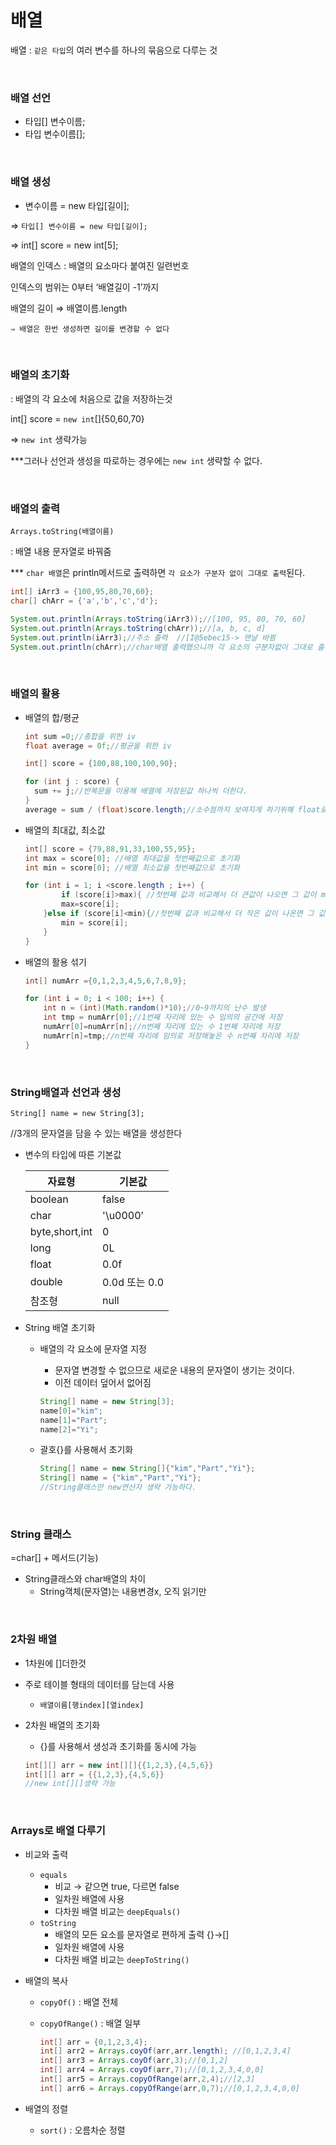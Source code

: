 # 배열

배열 : `같은 타입`의 여러 변수를 하나의 묶음으로 다루는 것

<br>

### 배열 선언

- 타입[] 변수이름;
- 타입 변수이름[];
<br>


### 배열 생성

- 변수이름 = new 타입[길이];

⇒ `타입[] 변수이름 = new 타입[길이];`

⇒ int[] score = new int[5];

배열의 인덱스 : 배열의 요소마다 붙여진 일련번호

인덱스의 범위는 0부터 ‘배열길이 -1’까지

배열의 길이 ⇒ 배열이름.length

`⇒ 배열은 한번 생성하면 길이를 변경할 수 없다`

<br>


### 배열의 초기화

: 배열의 각 요소에 처음으로 값을 저장하는것

int[] score = `new int`[]{50,60,70}

⇒ `new int` 생략가능

***그러나 선언과 생성을 따로하는 경우에는 `new int` 생략할 수 없다.

<br>


### 배열의 출력

`Arrays.toString(배열이름)`

: 배열 내용 문자열로 바꿔줌

*** `char 배열`은 println메서드로 출력하면 `각 요소가 구분자 없이 그대로 출력`된다.

```java
int[] iArr3 = {100,95,80,70,60};
char[] chArr = {'a','b','c','d'};

System.out.println(Arrays.toString(iArr3));//[100, 95, 80, 70, 60]
System.out.println(Arrays.toString(chArr));//[a, b, c, d]
System.out.println(iArr3);//주소 출력  //[I@5ebec15-> 맨날 바뀜
System.out.println(chArr);//char배열 출력했으니까 각 요소의 구분자없이 그대로 출력 됨//abcd
```

<br>


### 배열의 활용

- 배열의 합/평균
    
    ```java
    int sum =0;//총합을 위한 iv
    float average = 0f;//평균을 위한 iv
    
    int[] score = {100,88,100,100,90};
    
    for (int j : score) {
      sum += j;//반복문을 이용해 배열에 저장된값 하나씩 더한다.
    }
    average = sum / (float)score.length;//소수점까지 보여지게 하기위해 float로 나눔
    ```
    
- 배열의 최대값, 최소값
    
    ```java
    int[] score = {79,88,91,33,100,55,95};
    int max = score[0]; //배열 최대값을 첫번째값으로 초기화
    int min = score[0]; //배열 최소값을 첫번째값으로 초기화
    
    for (int i = 1; i <score.length ; i++) {
    	    if (score[i]>max){ //첫번째 값과 비교해서 더 큰값이 나오면 그 값이 max값이 된다. 
            max=score[i];
        }else if (score[i]<min){//첫번째 값과 비교해서 더 작은 값이 나온면 그 값이 min값
            min = score[i];
        }
    }
    ```
    
- 배열의 활용 섞기
    
    ```java
    int[] numArr ={0,1,2,3,4,5,6,7,8,9};
    
    for (int i = 0; i < 100; i++) {
    	int n = (int)(Math.random()*10);//0~9까지의 난수 발생
    	int tmp = numArr[0];//1번째 자리에 있는 수 임의의 공간에 저장
    	numArr[0]=numArr[n];//n번째 자리에 있는 수 1번째 자리에 저장
    	numArr[n]=tmp;//n번째 자리에 임의로 저장해놓은 수 n번째 자리에 저장
    }
    ```
    
<br>



### String배열과 선언과 생성

`String[] name = new String[3];` 

//3개의 문자열을 담을 수 있는 배열을 생성한다

- 변수의 타입에 따른 기본값
    
    
    | 자료형 | 기본값 |
    | --- | --- |
    | boolean | false |
    | char | '\u0000’ |
    | byte,short,int | 0 |
    | long | 0L |
    | float | 0.0f |
    | double | 0.0d 또는 0.0 |
    | 참조형 | null |
- String 배열 초기화
    - 배열의 각 요소에 문자열 지정
        - 문자열 변경할 수 없으므로 새로운 내용의 문자열이 생기는 것이다.
        - 이전 데이터 덮어서 없어짐
        
        ```java
        String[] name = new String[3];
        name[0]="kim";
        name[1]="Part";
        name[2]="Yi";
        ```
        
    - 괄호{}를 사용해서 초기화
        
        ```java
        String[] name = new String[]{"kim","Part","Yi"};
        String[] name = {"kim","Part","Yi"};
        //String클래스만 new연산자 생략 가능하다. 
        ```
        
<br>


### String 클래스

=char[] + 메서드(기능)

- String클래스와 char배열의 차이
    - String객체(문자열)는 내용변경x, 오직 읽기만
    
<br>


### 2차원 배열

- 1차원에 []더한것
- 주로 테이블 형태의 데이터를 담는데 사용
    - `배열이름[행index][열index]`
- 2차원 배열의 초기화
    - {}를 사용해서 생성과 초기화를 동시에 가능
    
    ```java
    int[][] arr = new int[][]{{1,2,3},{4,5,6}}
    int[][] arr = {{1,2,3},{4,5,6}}
    //new int[][]생략 가능
    ```
    
<br>


### Arrays로 배열 다루기

- 비교와 출력
    - `equals`
        - 비교 → 같으면 true, 다르면 false
        - 일차원 배열에 사용
        - 다차원 배열 비교는 `deepEquals()`
    - `toString`
        - 배열의 모든 요소를 문자열로 편하게 출력 {}→[]
        - 일차원 배열에 사용
        - 다차원 배열 비교는 `deepToString()` 
- 배열의 복사
    - `copyOf()` : 배열 전체
    - `copyOfRange()` : 배열 일부
        
        ```java
        int[] arr = {0,1,2,3,4};
        int[] arr2 = Arrays.coyOf(arr,arr.length); //[0,1,2,3,4]
        int[] arr3 = Arrays.coyOf(arr,3);//[0,1,2]
        int[] arr4 = Arrays.coyOf(arr,7);//[0,1,2,3,4,0,0]
        int[] arr5 = Arrays.copyOfRange(arr,2,4);//[2,3]
        int[] arr6 = Arrays.copyOfRange(arr,0,7);//[0,1,2,3,4,0,0]
        ```
        
- 배열의 정렬
    - `sort()` : 오름차순 정렬
